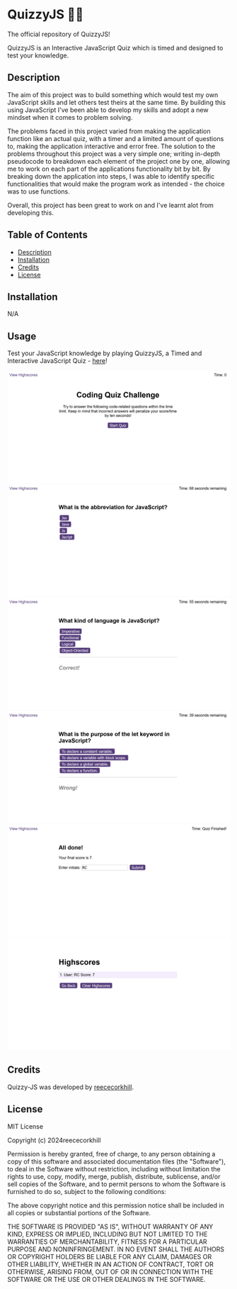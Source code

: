 # QuizzyJS 👨‍💻
The official repository of QuizzyJS!

QuizzyJS is an Interactive JavaScript Quiz which is timed and designed to test your knowledge.

## Description

The aim of this project was to build something which would test my own JavaScript skills and let others test theirs at the same time. By building this using JavaScript I've been able to develop my skills and adopt a new mindset when it comes to problem solving.

The problems faced in this project varied from making the application function like an actual quiz, with a timer and a limited amount of questions to, making the application interactive and error free. The solution to the problems throughout this project was a very simple one; writing in-depth pseudocode to breakdown each element of the project one by one, allowing me to work on each part of the applications functionality bit by bit. By breaking down the application into steps, I was able to identify specific functionalities that would make the program work as intended - the choice was to use functions.

Overall, this project has been great to work on and I've learnt alot from developing this.

## Table of Contents

- [Description](#description)
- [Installation](#installation)
- [Credits](#credits)
- [License](#license)

## Installation

N/A

## Usage

Test your JavaScript knowledge by playing QuizzyJS, a Timed and Interactive JavaScript Quiz - <a href="https://reececorkhill.github.io/Quizzy-JS/"> here</a>!

![Screenshot of QuizzyJS Starting Page.](assets/images/StartingPage.png)
![Screenshot of QuizzyJS Question.](assets/images/Question.png)
![Screenshot of QuizzyJS Question Answered Correctly.](assets/images/AnswerCorrect.png)
![Screenshot of QuizzyJS Question Answered Incorrectly.](assets/images/AnswerIncorrect.png)
![Screenshot of QuizzyJS End Page.](assets/images/EndScreen.png)
![Screenshot of QuizzyJS Highscores Page.](assets/images/Highscores.png)

## Credits

Quizzy-JS was developed by <a href="https://github.com/reececorkhill">reececorkhill</a>.

## License

MIT License

Copyright (c) 2024reececorkhill

Permission is hereby granted, free of charge, to any person obtaining a copy
of this software and associated documentation files (the "Software"), to deal
in the Software without restriction, including without limitation the rights
to use, copy, modify, merge, publish, distribute, sublicense, and/or sell
copies of the Software, and to permit persons to whom the Software is
furnished to do so, subject to the following conditions:

The above copyright notice and this permission notice shall be included in all
copies or substantial portions of the Software.

THE SOFTWARE IS PROVIDED "AS IS", WITHOUT WARRANTY OF ANY KIND, EXPRESS OR
IMPLIED, INCLUDING BUT NOT LIMITED TO THE WARRANTIES OF MERCHANTABILITY,
FITNESS FOR A PARTICULAR PURPOSE AND NONINFRINGEMENT. IN NO EVENT SHALL THE
AUTHORS OR COPYRIGHT HOLDERS BE LIABLE FOR ANY CLAIM, DAMAGES OR OTHER
LIABILITY, WHETHER IN AN ACTION OF CONTRACT, TORT OR OTHERWISE, ARISING FROM,
OUT OF OR IN CONNECTION WITH THE SOFTWARE OR THE USE OR OTHER DEALINGS IN THE
SOFTWARE.
